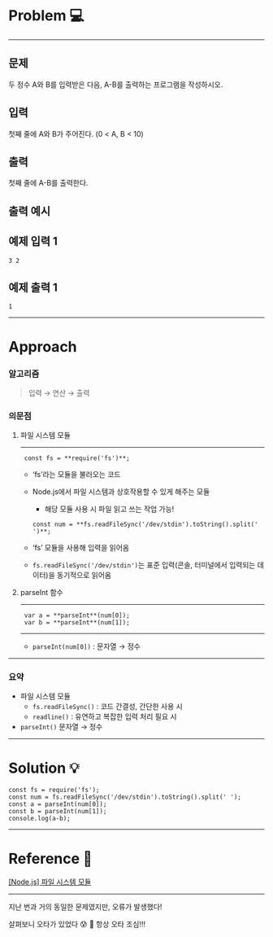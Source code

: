 <h1 id="problem-💻">Problem 💻</h1>
<hr />
<h2 id="문제">문제</h2>
<p>두 정수 A와 B를 입력받은 다음, A-B를 출력하는 프로그램을 작성하시오.</p>
<h2 id="입력">입력</h2>
<p>첫째 줄에 A와 B가 주어진다. (0 &lt; A, B &lt; 10)</p>
<h2 id="출력">출력</h2>
<p>첫째 줄에 A-B를 출력한다.</p>
<h2 id="출력-예시">출력 예시</h2>
<h2 id="예제-입력-1">예제 입력 1</h2>
<pre><code>3 2</code></pre><h2 id="예제-출력-1">예제 출력 1</h2>
<pre><code>1</code></pre><hr />
<h1 id="approach">Approach</h1>
<h3 id="알고리즘">알고리즘</h3>
<blockquote>
<p>입력 → 연산 → 출력</p>
</blockquote>
<h3 id="의문점">의문점</h3>
<ol>
<li><p>파일 시스템 모듈</p>
<hr />
<pre><code class="language-jsx"> const fs = **require('fs')**;</code></pre>
<ul>
<li><p>‘fs’라는 모듈을 불러오는 코드</p>
</li>
<li><p>Node.js에서 파일 시스템과 상호작용할 수 있게 해주는 모듈</p>
<ul>
<li>해당 모듈 사용 시 파일 읽고 쓰는 작업 가능!</li>
</ul>
<pre><code class="language-jsx">const num = **fs.readFileSync('/dev/stdin').toString().split(' ')**;</code></pre>
</li>
<li><p>‘fs’ 모듈을 사용해 입력을 읽어옴</p>
</li>
<li><p><code>fs.readFileSync('/dev/stdin')</code>는 표준 입력(콘솔, 터미널에서 입력되는 데이터)을 동기적으로 읽어옴</p>
</li>
</ul>
</li>
<li><p>parseInt 함수</p>
<hr />
<pre><code class="language-jsx"> var a = **parseInt**(num[0]);
 var b = **parseInt**(num[1]);</code></pre>
<hr />
<ul>
<li><code>parseInt(num[0])</code> : 문자열 → 정수</li>
</ul>
</li>
</ol>
<hr />
<h3 id="요약">요약</h3>
<ul>
<li>파일 시스템 모듈<ul>
<li><code>fs.readFileSync()</code> : 코드 간결성, 간단한 사용 시</li>
<li><code>readline()</code> : 유연하고 복잡한 입력 처리 필요 시</li>
</ul>
</li>
<li><code>parseInt()</code> 문자열 → 정수</li>
</ul>
<hr />
<h1 id="solution-💡">Solution 💡</h1>
<pre><code class="language-jsx">const fs = require('fs');
const num = fs.readFileSync('/dev/stdin').toString().split(' ');
const a = parseInt(num[0]);
const b = parseInt(num[1]);
console.log(a-b);</code></pre>
<hr />
<h1 id="reference-📄">Reference 📄</h1>
<p><a href="https://velog.io/@bami/Node.js-%ED%8C%8C%EC%9D%BC-%EC%8B%9C%EC%8A%A4%ED%85%9C-%EB%AA%A8%EB%93%88">[Node.js] 파일 시스템 모듈</a></p>
<hr />
<p>지난 번과 거의 동일한 문제였지만, 오류가 발생했다!
<img alt="" src="https://velog.velcdn.com/images/sooozi/post/cdfc8480-f386-42d6-9f3b-3fd804a00cc1/image.png" /></p>
<p>살펴보니 오타가 있었다 😰
📛 항상 오타 조심!!!</p>
